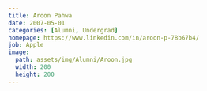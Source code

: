 ```yaml
---
title: Aroon Pahwa 
date: 2007-05-01
categories: [Alumni, Undergrad]
homepage: https://www.linkedin.com/in/aroon-p-78b67b4/
job: Apple
image:
  path: assets/img/Alumni/Aroon.jpg
  width: 200
  height: 200
---
```


